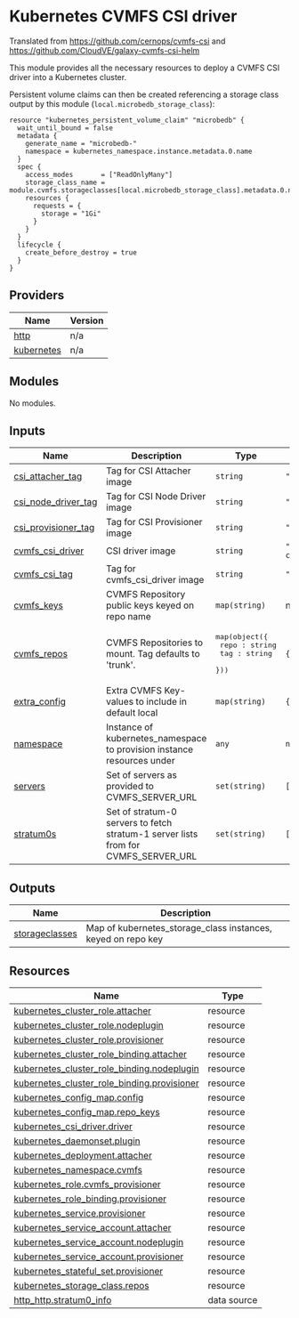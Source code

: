 # Kubernetes CVMFS CSI driver

Translated from https://github.com/cernops/cvmfs-csi and https://github.com/CloudVE/galaxy-cvmfs-csi-helm

This module provides all the necessary resources to deploy a CVMFS CSI driver into a Kubernetes cluster.

Persistent volume claims can then be created referencing a storage class output by this module (`local.microbedb_storage_class`):
```hcl
resource "kubernetes_persistent_volume_claim" "microbedb" {
  wait_until_bound = false
  metadata {
    generate_name = "microbedb-"
    namespace = kubernetes_namespace.instance.metadata.0.name
  }
  spec {
    access_modes       = ["ReadOnlyMany"]
    storage_class_name = module.cvmfs.storageclasses[local.microbedb_storage_class].metadata.0.name
    resources {
      requests = {
        storage = "1Gi"
      }
    }
  }
  lifecycle {
    create_before_destroy = true
  }
}
```

<!-- BEGIN_TF_DOCS -->
## Providers

| Name | Version |
|------|---------|
| <a name="provider_http"></a> [http](#provider\_http) | n/a |
| <a name="provider_kubernetes"></a> [kubernetes](#provider\_kubernetes) | n/a |

## Modules

No modules.

## Inputs

| Name | Description | Type | Default | Required |
|------|-------------|------|---------|:--------:|
| <a name="input_csi_attacher_tag"></a> [csi\_attacher\_tag](#input\_csi\_attacher\_tag) | Tag for CSI Attacher image | `string` | `"v3.0.0"` | no |
| <a name="input_csi_node_driver_tag"></a> [csi\_node\_driver\_tag](#input\_csi\_node\_driver\_tag) | Tag for CSI Node Driver image | `string` | `"v2.0.1"` | no |
| <a name="input_csi_provisioner_tag"></a> [csi\_provisioner\_tag](#input\_csi\_provisioner\_tag) | Tag for CSI Provisioner image | `string` | `"v2.0.2"` | no |
| <a name="input_cvmfs_csi_driver"></a> [cvmfs\_csi\_driver](#input\_cvmfs\_csi\_driver) | CSI driver image | `string` | `"brinkmanlab/csi-cvmfsplugin"` | no |
| <a name="input_cvmfs_csi_tag"></a> [cvmfs\_csi\_tag](#input\_cvmfs\_csi\_tag) | Tag for cvmfs\_csi\_driver image | `string` | `"1.2.0"` | no |
| <a name="input_cvmfs_keys"></a> [cvmfs\_keys](#input\_cvmfs\_keys) | CVMFS Repository public keys keyed on repo name | `map(string)` | n/a | yes |
| <a name="input_cvmfs_repos"></a> [cvmfs\_repos](#input\_cvmfs\_repos) | CVMFS Repositories to mount. Tag defaults to 'trunk'. | <pre>map(object({<br>    repo : string<br>    tag : string<br>  }))</pre> | `{}` | no |
| <a name="input_extra_config"></a> [extra\_config](#input\_extra\_config) | Extra CVMFS Key-values to include in default local | `map(string)` | `{}` | no |
| <a name="input_namespace"></a> [namespace](#input\_namespace) | Instance of kubernetes\_namespace to provision instance resources under | `any` | `null` | no |
| <a name="input_servers"></a> [servers](#input\_servers) | Set of servers as provided to CVMFS\_SERVER\_URL | `set(string)` | `[]` | no |
| <a name="input_stratum0s"></a> [stratum0s](#input\_stratum0s) | Set of stratum-0 servers to fetch stratum-1 server lists from for CVMFS\_SERVER\_URL | `set(string)` | `[]` | no |

## Outputs

| Name | Description |
|------|-------------|
| <a name="output_storageclasses"></a> [storageclasses](#output\_storageclasses) | Map of kubernetes\_storage\_class instances, keyed on repo key |

## Resources

| Name | Type |
|------|------|
| [kubernetes_cluster_role.attacher](https://registry.terraform.io/providers/hashicorp/kubernetes/latest/docs/resources/cluster_role) | resource |
| [kubernetes_cluster_role.nodeplugin](https://registry.terraform.io/providers/hashicorp/kubernetes/latest/docs/resources/cluster_role) | resource |
| [kubernetes_cluster_role.provisioner](https://registry.terraform.io/providers/hashicorp/kubernetes/latest/docs/resources/cluster_role) | resource |
| [kubernetes_cluster_role_binding.attacher](https://registry.terraform.io/providers/hashicorp/kubernetes/latest/docs/resources/cluster_role_binding) | resource |
| [kubernetes_cluster_role_binding.nodeplugin](https://registry.terraform.io/providers/hashicorp/kubernetes/latest/docs/resources/cluster_role_binding) | resource |
| [kubernetes_cluster_role_binding.provisioner](https://registry.terraform.io/providers/hashicorp/kubernetes/latest/docs/resources/cluster_role_binding) | resource |
| [kubernetes_config_map.config](https://registry.terraform.io/providers/hashicorp/kubernetes/latest/docs/resources/config_map) | resource |
| [kubernetes_config_map.repo_keys](https://registry.terraform.io/providers/hashicorp/kubernetes/latest/docs/resources/config_map) | resource |
| [kubernetes_csi_driver.driver](https://registry.terraform.io/providers/hashicorp/kubernetes/latest/docs/resources/csi_driver) | resource |
| [kubernetes_daemonset.plugin](https://registry.terraform.io/providers/hashicorp/kubernetes/latest/docs/resources/daemonset) | resource |
| [kubernetes_deployment.attacher](https://registry.terraform.io/providers/hashicorp/kubernetes/latest/docs/resources/deployment) | resource |
| [kubernetes_namespace.cvmfs](https://registry.terraform.io/providers/hashicorp/kubernetes/latest/docs/resources/namespace) | resource |
| [kubernetes_role.cvmfs_provisioner](https://registry.terraform.io/providers/hashicorp/kubernetes/latest/docs/resources/role) | resource |
| [kubernetes_role_binding.provisioner](https://registry.terraform.io/providers/hashicorp/kubernetes/latest/docs/resources/role_binding) | resource |
| [kubernetes_service.provisioner](https://registry.terraform.io/providers/hashicorp/kubernetes/latest/docs/resources/service) | resource |
| [kubernetes_service_account.attacher](https://registry.terraform.io/providers/hashicorp/kubernetes/latest/docs/resources/service_account) | resource |
| [kubernetes_service_account.nodeplugin](https://registry.terraform.io/providers/hashicorp/kubernetes/latest/docs/resources/service_account) | resource |
| [kubernetes_service_account.provisioner](https://registry.terraform.io/providers/hashicorp/kubernetes/latest/docs/resources/service_account) | resource |
| [kubernetes_stateful_set.provisioner](https://registry.terraform.io/providers/hashicorp/kubernetes/latest/docs/resources/stateful_set) | resource |
| [kubernetes_storage_class.repos](https://registry.terraform.io/providers/hashicorp/kubernetes/latest/docs/resources/storage_class) | resource |
| [http_http.stratum0_info](https://registry.terraform.io/providers/hashicorp/http/latest/docs/data-sources/http) | data source |
<!-- END_TF_DOCS -->